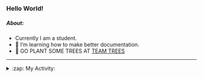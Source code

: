 ### Hello World!

##### About:
- Currently I am a student.
- 🌱 I’m learning how to make better documentation.
- 🌱 GO PLANT SOME TREES AT [TEAM TREES](https://teamtrees.org/)

---
<details>
  <summary>:zap: My Activity:</summary>
  
<!--START_SECTION:waka-->
![Code Time](http://img.shields.io/badge/Code%20Time-1%2C089%20hrs%2036%20mins-blue)

**I'm a Night 🦉** 

```text
🌞 Morning                1346 commits        ██░░░░░░░░░░░░░░░░░░░░░░░   09.34 % 
🌆 Daytime                4883 commits        ████████░░░░░░░░░░░░░░░░░   33.90 % 
🌃 Evening                4221 commits        ███████░░░░░░░░░░░░░░░░░░   29.30 % 
🌙 Night                  3956 commits        ███████░░░░░░░░░░░░░░░░░░   27.46 % 
```
📅 **I'm Most Productive on Wednesday** 

```text
Monday                   2195 commits        ████░░░░░░░░░░░░░░░░░░░░░   15.24 % 
Tuesday                  1766 commits        ███░░░░░░░░░░░░░░░░░░░░░░   12.26 % 
Wednesday                3297 commits        ██████░░░░░░░░░░░░░░░░░░░   22.89 % 
Thursday                 1866 commits        ███░░░░░░░░░░░░░░░░░░░░░░   12.95 % 
Friday                   1427 commits        ██░░░░░░░░░░░░░░░░░░░░░░░   09.91 % 
Saturday                 1326 commits        ██░░░░░░░░░░░░░░░░░░░░░░░   09.20 % 
Sunday                   2529 commits        ████░░░░░░░░░░░░░░░░░░░░░   17.56 % 
```


📊 **This Week I Spent My Time On** 

```text
🔥 Editors: 
VS Code                  7 hrs 13 mins       █████████████████████████   100.00 % 

🐱‍💻 Projects: 
CSF22                    4 hrs 2 mins        ██████████████░░░░░░░░░░░   55.92 % 
quizeco                  1 hr 45 mins        ██████░░░░░░░░░░░░░░░░░░░   24.30 % 
technocean-frontend      1 hr 11 mins        ████░░░░░░░░░░░░░░░░░░░░░   16.46 % 
praise                   12 mins             █░░░░░░░░░░░░░░░░░░░░░░░░   03.00 % 
gdsc-next-weather-app    0 secs              ░░░░░░░░░░░░░░░░░░░░░░░░░   00.22 % 
```


 Last Updated on 06/04/2023 23:08:30 UTC
<!--END_SECTION:waka-->
</details>
